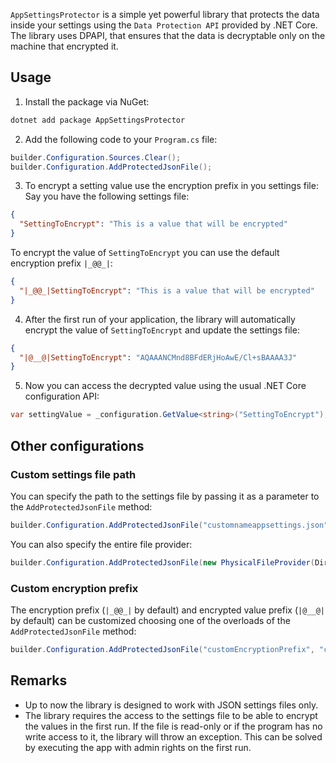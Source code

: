 `AppSettingsProtector` is a simple yet powerful library that protects the data inside your settings using the `Data Protection API` provided by .NET Core.
The library uses DPAPI, that ensures that the data is decryptable only on the machine that encrypted it.

## Usage

1. Install the package via NuGet:
```bash
dotnet add package AppSettingsProtector
```

2. Add the following code to your `Program.cs` file:

```csharp 
builder.Configuration.Sources.Clear();
builder.Configuration.AddProtectedJsonFile();
```

3. To encrypt a setting value use the encryption prefix in you settings file:
    Say you have the following settings file:
```json
{
  "SettingToEncrypt": "This is a value that will be encrypted"
}
```
To encrypt the value of `SettingToEncrypt` you can use the default encryption prefix `|_@@_|`:
```json
{
  "|_@@_|SettingToEncrypt": "This is a value that will be encrypted"
}
```

4. After the first run of your application, the library will automatically encrypt the value of `SettingToEncrypt` and update the settings file:
```json
{
  "|@__@|SettingToEncrypt": "AQAAANCMnd8BFdERjHoAwE/Cl+sBAAAA3J"
}
```

5. Now you can access the decrypted value using the usual .NET Core configuration API:
```csharp
var settingValue = _configuration.GetValue<string>("SettingToEncrypt");
```

## Other configurations

### Custom settings file path
You can specify the path to the settings file by passing it as a parameter to the `AddProtectedJsonFile` method:
```csharp
builder.Configuration.AddProtectedJsonFile("customnameappsettings.json");
```

You can also specify the entire file provider:
```csharp
builder.Configuration.AddProtectedJsonFile(new PhysicalFileProvider(Directory.GetCurrentDirectory()), "customnameappsettings.json", false);
```

### Custom encryption prefix
The encryption prefix (`|_@@_|` by default) and encrypted value prefix (`|@__@|` by default) can be customized choosing one of the overloads of the `AddProtectedJsonFile` method:
```csharp
builder.Configuration.AddProtectedJsonFile("customEncryptionPrefix", "customEncryptedValuePrefix");
```

## Remarks
- Up to now the library is designed to work with JSON settings files only.
- The library requires the access to the settings file to be able to encrypt the values in the first run. If the file is read-only or if the program has no write access to it, the library will throw an exception. This can be solved by executing the app with admin rights on the first run.